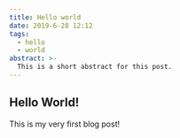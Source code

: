 ```yaml
---
title: Hello world
date: 2019-6-28 12:12
tags:
  - hello
  - world
abstract: >-
  This is a short abstract for this post.
---
```


## Hello World!

This is my very first blog post!
